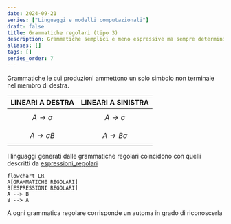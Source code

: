 ```yaml
---
date: 2024-09-21
series: ["Linguaggi e modelli computazionali"]
draft: false
title: Grammatiche regolari (tipo 3)
description: Grammatiche semplici e meno espressive ma sempre deterministiche
aliases: []
tags: []
series_order: 7
---
```


Grammatiche le cui  produzioni ammettono un solo simbolo non terminale nel membro di destra.


| LINEARI A DESTRA             | LINEARI A SINISTRA          |
| ---------------------------- | --------------------------- |
| $$A \rightarrow \sigma  $$   | $$A \rightarrow \sigma  $$  |
| $$A \rightarrow \sigma B  $$ | $$A \rightarrow B\sigma  $$ |


I linguaggi generati dalle grammatiche regolari coincidono con quelli descritti da [espressioni_regolari](/linguaggi_modelli_computazionali/espressioni_regolari)

```mermaid
flowchart LR
A[GRAMMATICHE REGOLARI]
B[ESPRESSIONI REGOLARI]
A --> B
B --> A
```

A ogni grammatica regolare corrisponde un automa in grado di riconoscerla
